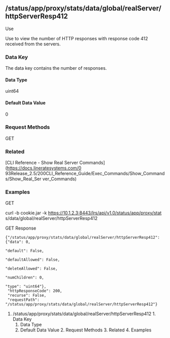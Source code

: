 ## /status/app/proxy/stats/data/global/realServer/httpServerResp412

Use

Use to view the number of HTTP responses with response code 412 received from
the servers.

### Data Key

The data key contains the number of responses.

#### Data Type

uint64

#### Default Data Value

0

### Request Methods

GET

### Related

[CLI Reference - Show Real Server Commands](https://docs.lineratesystems.com/0
93Release_2.5/200CLI_Reference_Guide/Exec_Commands/Show_Commands/Show_Real_Ser
ver_Commands)

### Examples

GET

curl -b cookie.jar -k https://10.1.2.3:8443/lrs/api/v1.0/status/app/proxy/stat
s/data/global/realServer/httpServerResp412

GET Response

    
    {"/status/app/proxy/stats/data/global/realServer/httpServerResp412": {"data": 0,
                                                                           "default": False,
                                                                           "defaultAllowed": False,
                                                                           "deleteAllowed": False,
                                                                           "numChildren": 0,
                                                                           "type": "uint64"},
     "httpResponseCode": 200,
     "recurse": False,
     "requestPath": "/status/app/proxy/stats/data/global/realServer/httpServerResp412"}
    

  1. /status/app/proxy/stats/data/global/realServer/httpServerResp412
    1. Data Key
      1. Data Type
      2. Default Data Value
    2. Request Methods
    3. Related
    4. Examples

